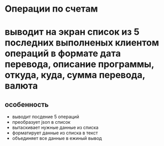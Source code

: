 # Операции по счетам

# выводит на экран список из 5 последних выполненых клиентом операций в формате дата перевода, описание программы, откуда, куда, сумма перевода, валюта

## особенность
* выводит посдение 5 операций
* преобразует json в список
* вытаскивает нужные данные из списка
* форматирует данные из списка в текст
* объединяет все данные в ежиный вывод

